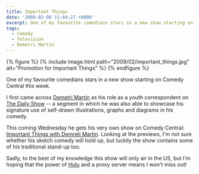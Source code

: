 ```yaml
---
title: Important Things
date: '2009-02-08 11:44:27 +0000'
excerpt: One of my favourite comedians stars in a new show starting on Comedy Central this week.
tags:
  - Comedy
  - Television
  - Demetri Martin
---
```

{% figure %}
{% include image.html path="2009/02/important_things.jpg" alt="Promotion for Important Things" %}
{% endfigure %}

One of my favourite comedians stars in a new show starting on Comedy Central this week.

I first came across [Demetri Martin][1] as his role as a youth correspondent on [The Daily Show][2] -- a segment in which he was also able to showcase his signature use of self-drawn illustrations, graphs and diagrams in his comedy.

This coming Wednesday he gets his very own show on Comedy Central: [Important Things with Demreti Martin][3]. Looking at the previews, I'm not sure whether his sketch comedy will hold up, but luckily the show contains some of his traditional stand-up too.

Sadly, to the best of my knowledge this show will only air in the US, but I'm hoping that the power of [Hulu][4] and a proxy server means I won't miss out!

[1]: http://en.wikipedia.org/wiki/Demetri_Martin
[2]: http://en.wikipedia.org/wiki/The_Daily_Show
[3]: http://www.comedycentral.com/shows/important_things/index.jhtml
[4]: http://hulu.com/
